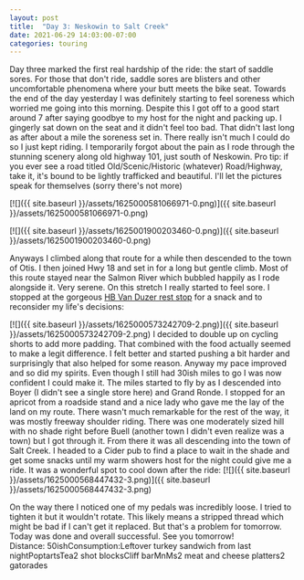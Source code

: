 ```yaml
---
layout: post
title:  "Day 3: Neskowin to Salt Creek"
date: 2021-06-29 14:03:00-07:00
categories: touring
---
```

Day three marked the first real hardship of the ride: the start of saddle sores. For those that don't ride, saddle sores are blisters and other uncomfortable phenomena where your butt meets the bike seat. Towards the end of the day yesterday I was definitely starting to feel soreness which worried me going into this morning. Despite this I got off to a good start around 7 after saying goodbye to my host for the night and packing up. I gingerly sat down on the seat and it didn't feel too bad. That didn't last long as after about a mile the soreness set in. There really isn't much I could do so I just kept riding. I temporarily forgot about the pain as I rode through the stunning scenery along old highway 101, just south of Neskowin. Pro tip: if you ever see a road titled Old/Scenic/Historic (whatever) Road/Highway, take it, it's bound to be lightly trafficked and beautiful. I'll let the pictures speak for themselves (sorry there's not more)  

[![]({{ site.baseurl }}/assets/1625000581066971-0.png)]({{ site.baseurl }}/assets/1625000581066971-0.png)

[![]({{ site.baseurl }}/assets/1625001900203460-0.png)]({{ site.baseurl }}/assets/1625001900203460-0.png)
  
Anyways I climbed along that route for a while then descended to the town of Otis. I then joined Hwy 18 and set in for a long but gentle climb. Most of this route stayed near the Salmon River which bubbled happily as I rode alongside it. Very serene. On this stretch I really started to feel sore. I stopped at the gorgeous [HB Van Duzer rest stop](https://stateparks.oregon.gov/index.cfm?do=park.profile&parkId=160) for a snack and to reconsider my life's decisions:  

[![]({{ site.baseurl }}/assets/1625000573242709-2.png)]({{ site.baseurl }}/assets/1625000573242709-2.png)
I decided to double up on cycling shorts to add more padding. That combined with the food actually seemed to make a legit difference. I felt better and started pushing a bit harder and surprisingly that also helped for some reason. Anyway my pace improved and so did my spirits. Even though I still had 30ish miles to go I was now confident I could make it. The miles started to fly by as I descended into Boyer (I didn't see a single store here) and Grand Ronde. I stopped for an apricot from a roadside stand and a nice lady who gave me the lay of the land on my route. There wasn't much remarkable for the rest of the way, it was mostly freeway shoulder riding. There was one moderately sized hill with no shade right before Buell (another town I didn't even realize was a town) but I got through it. From there it was all descending into the town of Salt Creek. I headed to a Cider pub to find a place to wait in the shade and get some snacks until my warm showers host for the night could give me a ride. It was a wonderful spot to cool down after the ride:
[![]({{ site.baseurl }}/assets/1625000568447432-3.png)]({{ site.baseurl }}/assets/1625000568447432-3.png)
  
On the way there I noticed one of my pedals was incredibly loose. I tried to tighten it but it wouldn't rotate. This likely means a stripped thread which might be bad if I can't get it replaced. But that's a problem for tomorrow. Today was done and overall successful. See you tomorrow!  
Distance: 50ishConsumption:Leftover turkey sandwich from last nightPoptartsTea2 shot blocksCliff barMnMs2 meat and cheese platters2 gatorades
